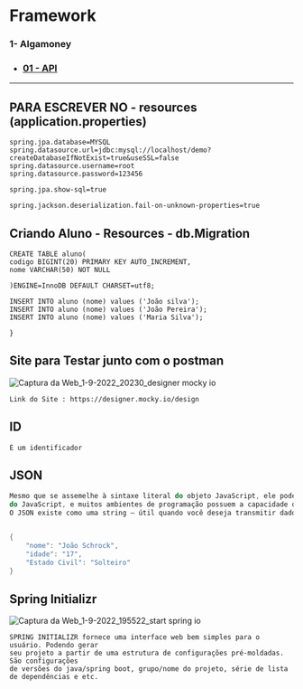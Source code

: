 # Framework
### 1- Algamoney

- ### [01 - API ](https://github.com/JoaoSchrock/Framework/tree/main/FRAMEWORK/src/)

---
## PARA ESCREVER NO - resources (application.properties)
```
spring.jpa.database=MYSQL
spring.datasource.url=jdbc:mysql://localhost/demo?createDatabaseIfNotExist=true&useSSL=false
spring.datasource.username=root
spring.datasource.password=123456

spring.jpa.show-sql=true

spring.jackson.deserialization.fail-on-unknown-properties=true

```

## Criando Aluno - Resources - db.Migration
```
CREATE TABLE aluno(
codigo BIGINT(20) PRIMARY KEY AUTO_INCREMENT,
nome VARCHAR(50) NOT NULL

)ENGINE=InnoDB DEFAULT CHARSET=utf8;

INSERT INTO aluno (nome) values ('João silva');
INSERT INTO aluno (nome) values ('João Pereira');
INSERT INTO aluno (nome) values ('Maria Silva');

}

```
## Site para Testar junto com o postman
![Captura da Web_1-9-2022_20230_designer mocky io](https://user-images.githubusercontent.com/101228590/188026782-463f6138-7337-4dab-9047-a6b4cb2b18e7.jpeg)

```
Link do Site : https://designer.mocky.io/design

```
## ID

```
È um identificador

```

## JSON

```Java
Mesmo que se assemelhe à sintaxe literal do objeto JavaScript, ele pode ser usado independentemente
do JavaScript, e muitos ambientes de programação possuem a capacidade de ler (analisar) e gerar JSON
O JSON existe como uma string — útil quando você deseja transmitir dados por uma rede.


{
    "nome": "João Schrock",
    "idade": "17",
    "Estado Civil": "Solteiro"
}
```

## Spring Initializr

![Captura da Web_1-9-2022_195522_start spring io](https://user-images.githubusercontent.com/101228590/188026103-8f384712-89cd-4f7e-b0a3-bcf920e8bb66.jpeg)

```
SPRING INITIALIZR fornece uma interface web bem simples para o usuário. Podendo gerar 
seu projeto a partir de uma estrutura de configurações pré-moldadas. São configurações 
de versões do java/spring boot, grupo/nome do projeto, série de lista de dependências e etc.

```








